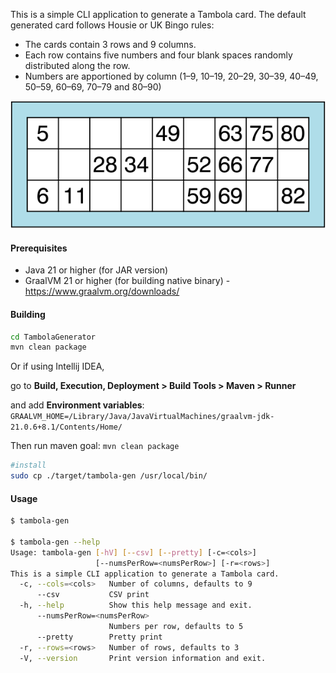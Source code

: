 This is a simple CLI application to generate a Tambola card.
The default generated card follows Housie or UK Bingo rules:
- The cards contain 3 rows and 9 columns. 
- Each row contains five numbers and four blank spaces randomly distributed along the row. 
- Numbers are apportioned by column (1–9, 10–19, 20–29, 30–39, 40–49, 50–59, 60–69, 70–79 and 80–90)

![img.png](samplecard.png)

#### Prerequisites

- Java 21 or higher (for JAR version)
- GraalVM 21 or higher (for building native binary) - https://www.graalvm.org/downloads/

#### Building

```bash
cd TambolaGenerator
mvn clean package
```
Or if using Intellij IDEA,

go to **Build, Execution, Deployment > Build Tools > Maven > Runner**

and add **Environment variables**: `GRAALVM_HOME=/Library/Java/JavaVirtualMachines/graalvm-jdk-21.0.6+8.1/Contents/Home/`

Then run maven goal: `mvn clean package`

```bash
#install
sudo cp ./target/tambola-gen /usr/local/bin/
```

#### Usage

```bash
$ tambola-gen

$ tambola-gen --help
Usage: tambola-gen [-hV] [--csv] [--pretty] [-c=<cols>]
                   [--numsPerRow=<numsPerRow>] [-r=<rows>]
This is a simple CLI application to generate a Tambola card.
  -c, --cols=<cols>   Number of columns, defaults to 9
      --csv           CSV print
  -h, --help          Show this help message and exit.
      --numsPerRow=<numsPerRow>
                      Numbers per row, defaults to 5
      --pretty        Pretty print
  -r, --rows=<rows>   Number of rows, defaults to 3
  -V, --version       Print version information and exit.

```